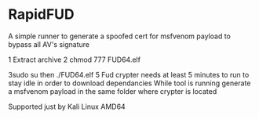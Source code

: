 # RapidFUD
A simple runner to generate a spoofed cert for msfvenom payload to bypass all AV's signature

1 Extract archive
2 chmod 777 FUD64.elf


3sudo su
then ./FUD64.elf
5 Fud crypter needs at least 5 minutes to run to stay idle in order to download dependancies
While tool is running generate a msfvenom payload in the same folder where crypter is located

Supported just by Kali Linux AMD64
